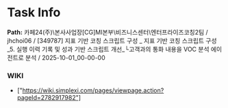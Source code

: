 # Task Info

**Path:** 카페24(주)\본사사업장\[CG]MI본부\비즈니스센터\엔터프라이즈코칭2팀 / jhchoi06 / [349787] 지표 기반 코칭 스크립트 구성 _ 지표 기반 코칭 스크립트 구성_5. 실행 이력 기록 및 성과 기반 스크립트 개선_└고객과의 통화 내용을 VOC 분석 에이전트로 분석 / 2025-10-01_00-00-00

### WIKI
- ["https://wiki.simplexi.com/pages/viewpage.action?pageId=2782917982"]


